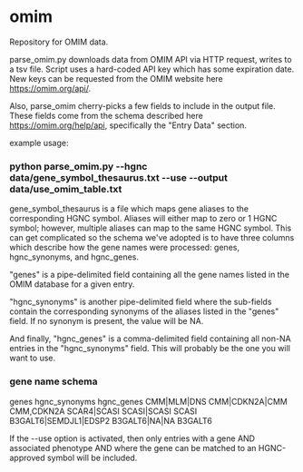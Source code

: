 # omim

Repository for OMIM data.

parse_omim.py downloads data from OMIM API via HTTP request, writes to a tsv file. Script uses a hard-coded API key which has some expiration date. New keys can be requested from the OMIM website here https://omim.org/api/.

Also, parse_omim cherry-picks a few fields to include in the output file. These fields come from the schema described here https://omim.org/help/api, specifically the "Entry Data" section.

example usage:

### python parse_omim.py --hgnc data/gene_symbol_thesaurus.txt --use --output data/use_omim_table.txt

gene_symbol_thesaurus is a file which maps gene aliases to the corresponding HGNC symbol. Aliases will either map to zero or 1 HGNC symbol; however, multiple aliases can map to the same HGNC symbol. This can get complicated so the schema we've adopted is to have three columns which describe how the gene names were processed: genes, hgnc_synonyms, and hgnc_genes. 

"genes" is a pipe-delimited field containing all the gene names listed in the OMIM database for a given entry. 

"hgnc_synonyms" is another pipe-delimited field where the sub-fields contain the corresponding synonyms of the aliases listed in the "genes" field. If no synonym is present, the value will be NA. 

And finally, "hgnc_genes" is a comma-delimited field containing all non-NA entries in the "hgnc_synonyms" field. This will probably be the one you will want to use.

### gene name schema

genes   hgnc_synonyms   hgnc_genes
CMM|MLM|DNS     CMM|CDKN2A|CMM  CMM,CDKN2A
SCAR4|SCASI     SCASI|SCASI     SCASI
B3GALT6|SEMDJL1|EDSP2   B3GALT6|NA|NA   B3GALT6

If the --use option is activated, then only entries with a gene AND associated phenotype AND where the gene can be matched to an HGNC-approved symbol will be included.

